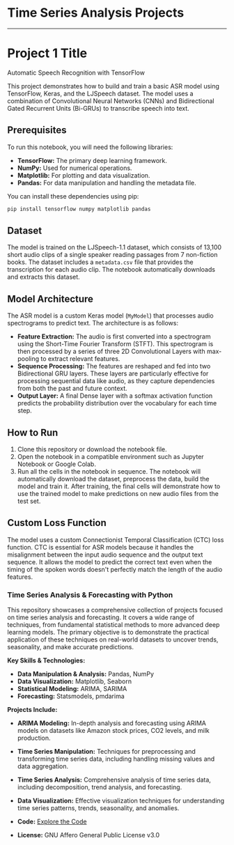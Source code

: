 # Time Series Analysis Projects

---

# Project 1 Title
Automatic Speech Recognition with TensorFlow

This project demonstrates how to build and train a basic ASR model using TensorFlow, Keras, and the LJSpeech dataset. The model uses a combination of Convolutional Neural Networks (CNNs) and Bidirectional Gated Recurrent Units (Bi-GRUs) to transcribe speech into text.

## Prerequisites
To run this notebook, you will need the following libraries:

*   **TensorFlow:** The primary deep learning framework.
*   **NumPy:** Used for numerical operations.
*   **Matplotlib:** For plotting and data visualization.
*   **Pandas:** For data manipulation and handling the metadata file.

You can install these dependencies using pip:

```bash
pip install tensorflow numpy matplotlib pandas
```

## Dataset
The model is trained on the LJSpeech-1.1 dataset, which consists of 13,100 short audio clips of a single speaker reading passages from 7 non-fiction books. The dataset includes a `metadata.csv` file that provides the transcription for each audio clip. The notebook automatically downloads and extracts this dataset.

## Model Architecture
The ASR model is a custom Keras model (`MyModel`) that processes audio spectrograms to predict text. The architecture is as follows:

*   **Feature Extraction:** The audio is first converted into a spectrogram using the Short-Time Fourier Transform (STFT). This spectrogram is then processed by a series of three 2D Convolutional Layers with max-pooling to extract relevant features.
*   **Sequence Processing:** The features are reshaped and fed into two Bidirectional GRU layers. These layers are particularly effective for processing sequential data like audio, as they capture dependencies from both the past and future context.
*   **Output Layer:** A final Dense layer with a softmax activation function predicts the probability distribution over the vocabulary for each time step.

## How to Run
1.  Clone this repository or download the notebook file.
2.  Open the notebook in a compatible environment such as Jupyter Notebook or Google Colab.
3.  Run all the cells in the notebook in sequence. The notebook will automatically download the dataset, preprocess the data, build the model and train it.
After training, the final cells will demonstrate how to use the trained model to make predictions on new audio files from the test set.

## Custom Loss Function
The model uses a custom Connectionist Temporal Classification (CTC) loss function. CTC is essential for ASR models because it handles the misalignment between the input audio sequence and the output text sequence. It allows the model to predict the correct text even when the timing of the spoken words doesn't perfectly match the length of the audio features.


### Time Series Analysis & Forecasting with Python

This repository showcases a comprehensive collection of projects focused on time series analysis and forecasting. It covers a wide range of techniques, from fundamental statistical methods to more advanced deep learning models. The primary objective is to demonstrate the practical application of these techniques on real-world datasets to uncover trends, seasonality, and make accurate predictions.

**Key Skills & Technologies:**
- **Data Manipulation & Analysis:** Pandas, NumPy
- **Data Visualization:** Matplotlib, Seaborn
- **Statistical Modeling:** ARIMA, SARIMA
- **Forecasting:** Statsmodels, pmdarima

**Projects Include:**
- **ARIMA Modeling:** In-depth analysis and forecasting using ARIMA models on datasets like Amazon stock prices, CO2 levels, and milk production.
- **Time Series Manipulation:** Techniques for preprocessing and transforming time series data, including handling missing values and data aggregation.
- **Time Series Analysis:** Comprehensive analysis of time series data, including decomposition, trend analysis, and forecasting.
- **Data Visualization:** Effective visualization techniques for understanding time series patterns, trends, seasonality, and anomalies.

- **Code:** [Explore the Code](https://github.com/akshay-kamath/Time-Series-with-Python)
- **License:** GNU Affero General Public License v3.0
